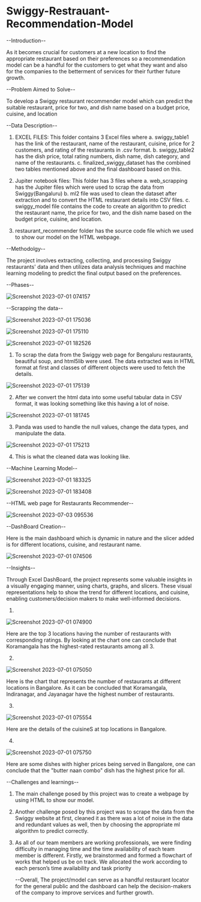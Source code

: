 # Swiggy-Restrauant-Recommendation-Model

--Introduction--

As it becomes crucial for customers at a new location to find the appropriate restaurant based on their preferences so a recommendation model can be a handful for the customers to get what they want and also for the companies to the betterment of services for their further future growth.

--Problem Aimed to Solve--

To develop a Swiggy restaurant recommender model which can predict the suitable restaurant, price for two, and dish name based on a budget price, cuisine, and location 

--Data Description--

1. EXCEL FILES: This folder contains 3 Excel files where
a. swiggy_table1 has the link of the restaurant, name of the restaurant, cuisine, price for 2 customers, and rating of the restaurants in .csv format.
b. swiggy_table2 has the dish price, total rating numbers, dish name, dish category, and name of the restaurants.
c. finalized_swiggy_dataset has the combined two tables mentioned above and the final dashboard based on this.

2. Jupiter notebook files: This folder has 3 files where
a. web_scrapping has the Jupiter files which were used to scrap the data from Swiggy(Bangaluru)
b. ml2 file was used to clean the dataset after extraction and to convert the HTML restaurant details into CSV files.
c. swiggy_model file contains the code to create an algorithm to predict the restaurant name, the price for two, and the dish name based on the budget price, cuisine, and location.

3. restaurant_recommender folder has the source code file which we used to show our model on the HTML webpage.
 
--Methodolgy--

The project involves extracting, collecting, and processing Swiggy restaurants' data and then utilizes data analysis techniques and machine learning modeling to predict the final output based on the preferences.

--Phases--

![Screenshot 2023-07-01 074157](https://github.com/Ashish23-Karn/Swiggy-Restrauant-Recommendation-Model/assets/121361369/46949c29-50ad-47c3-a6b2-41b0dfd480a9)

--Scrapping the data--

![Screenshot 2023-07-01 175036](https://github.com/Ashish23-Karn/Swiggy-Restrauant-Recommendation-Model/assets/121361369/56bea6f7-ecaa-463f-91f7-34278f7f1161)

![Screenshot 2023-07-01 175110](https://github.com/Ashish23-Karn/Swiggy-Restrauant-Recommendation-Model/assets/121361369/b04b98f6-7401-4a80-be72-b931a52c9cf1)

![Screenshot 2023-07-01 182526](https://github.com/Ashish23-Karn/Swiggy-Restrauant-Recommendation-Model/assets/121361369/604b39ef-e077-40a5-b9b7-ba9d23673044)


1. To scrap the data from the Swiggy web page for Bengaluru restaurants, beautiful soup, and html5lib were used. The data extracted was in HTML format at first and classes of different objects were used to fetch the details.

![Screenshot 2023-07-01 175139](https://github.com/Ashish23-Karn/Swiggy-Restrauant-Recommendation-Model/assets/121361369/b6dd9b8b-7d16-4f06-a131-774c7ba51d74)

2. After we convert the html data into some useful tabular data in CSV format, it was looking something like this having a lot of noise.
   
 ![Screenshot 2023-07-01 181745](https://github.com/Ashish23-Karn/Swiggy-Restrauant-Recommendation-Model/assets/121361369/14291b6e-5dd1-4f73-ba35-b478a1d02382)

3. Panda was used to handle the null values, change the data types, and manipulate the data.
   
![Screenshot 2023-07-01 175213](https://github.com/Ashish23-Karn/Swiggy-Restrauant-Recommendation-Model/assets/121361369/b8cc3a90-6cce-4905-bf01-bf2d28bd354a)

4. This is what the cleaned data was looking like.

--Machine Learning Model--

![Screenshot 2023-07-01 183325](https://github.com/Ashish23-Karn/Swiggy-Restrauant-Recommendation-Model/assets/121361369/54f6f9db-39b6-4f0b-b09a-993f974e3807)

![Screenshot 2023-07-01 183408](https://github.com/Ashish23-Karn/Swiggy-Restrauant-Recommendation-Model/assets/121361369/18d8423a-2257-4c54-b8ca-f5abe4be36b9)


--HTML web page for Restaurants Recommender--

![Screenshot 2023-07-03 095536](https://github.com/Ashish23-Karn/Swiggy-Restrauant-Recommendation-Model/assets/121361369/eba1df4a-7ce8-4baa-adcf-5fe2f7c9e86e)



--DashBoard Creation--

Here is the main dashboard which is dynamic in nature and the slicer added is for different locations, cuisine, and restaurant name.

![Screenshot 2023-07-01 074506](https://github.com/Ashish23-Karn/Swiggy-Restrauant-Recommendation-Model/assets/121361369/34978159-7882-4108-9566-806a7c07d06d)


--Insights--

Through Excel DashBoard, the project represents some valuable insights in a visually engaging manner, using charts, graphs, and slicers. These visual representations help to show the trend for different locations, and cuisine, enabling customers/decision makers to make well-informed decisions.

1.
![Screenshot 2023-07-01 074900](https://github.com/Ashish23-Karn/Swiggy-Restrauant-Recommendation-Model/assets/121361369/94aae878-c92f-4741-9241-7b2178927e2d)

Here are the top 3 locations having the number of restaurants with corresponding ratings. By looking at the chart one can conclude that Koramangala has the highest-rated restaurants among all 3.

2.
![Screenshot 2023-07-01 075050](https://github.com/Ashish23-Karn/Swiggy-Restrauant-Recommendation-Model/assets/121361369/21bc9504-82bc-4bd5-b072-557cfa1f99a1)

Here is the chart that represents the number of restaurants at different locations in Bangalore. As it can be concluded that Koramangala, Indiranagar, and Jayanagar have the highest number of restaurants.

3.
![Screenshot 2023-07-01 075554](https://github.com/Ashish23-Karn/Swiggy-Restrauant-Recommendation-Model/assets/121361369/2149868b-322a-4f99-88c7-55542335be1b)

Here are the details of the cuisineS at top locations in Bangalore.

4.
![Screenshot 2023-07-01 075750](https://github.com/Ashish23-Karn/Swiggy-Restrauant-Recommendation-Model/assets/121361369/ea195c4f-5d4a-4458-891b-444c11ad2a7a)

Here are some dishes with higher prices being served in Bangalore, one can conclude that the "butter naan combo" dish has the highest price for all.

--Challenges and learnings--

1. The main challenge posed by this project was to create a webpage by using HTML to show our model.
2. Another challenge posed by this project was to scrape the data from the Swiggy website at first, cleaned it as there was a lot of noise in the data and redundant values as well, then by choosing the appropriate ml algorithm to predict correctly.
3. As all of our team members are working professionals, we were finding difficulty in managing time and the time availability of each team member is different. Firstly, we brainstormed and formed a flowchart of works that helped us be on track. We allocated the work according to each person’s time availability and task priority

   --Overall, The project/model can serve as a handful restaurant locator for the general public and the dashboard can help the decision-makers of the company to improve services and further growth. 
